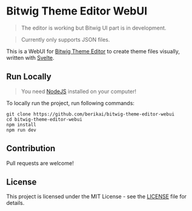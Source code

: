 # Bitwig Theme Editor WebUI

> The editor is working but Bitwig UI part is in development.

> Currently only supports JSON files.

This is a WebUI for [Bitwig Theme Editor](https://github.com/berikai/bitwig-theme-editor) to create theme files visually, written with [Svelte](https://svelte.dev).

## Run Locally

> You need [NodeJS](https://nodejs.org) installed on your computer!

To locally run the project, run following commands:

    git clone https://github.com/berikai/bitwig-theme-editor-webui
    cd bitwig-theme-editor-webui
    npm install
    npm run dev

## Contribution

Pull requests are welcome!

## License

This project is licensed under the MIT License - see the [LICENSE](LICENSE) file for details.